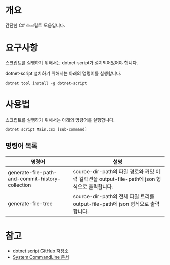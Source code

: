 # 개요

간단한 C# 스크립트 모음입니다.

# 요구사항

스크립트를 실행하기 위해서는 dotnet-script가 설치되어있어야 합니다.

dotnet-script 설치하기 위해서는 아래의 명령어를 실행합니다.

```
dotnet tool install -g dotnet-script
```

# 사용법

스크립트를 실행하기 위해서는 아래의 명령어를 실행합니다.

```
dotnet script Main.csx [sub-command]
```

## 명령어 목록

| 명령어                                           | 설명                                                                                          |
| ------------------------------------------------ | --------------------------------------------------------------------------------------------- |
| generate-file-path-and-commit-history-collection | source-dir-path의 파일 경로와 커밋 이력 컬렉션을 output-file-path에 json 형식으로 출력합니다. |
| generate-file-tree                               | source-dir-path의 전체 파일 트리를 output-file-path에 json 형식으로 출력합니다.               |

# 참고

- [dotnet script GitHub 저장소](https://github.com/dotnet-script/dotnet-script)
- [System.CommandLine 문서](https://learn.microsoft.com/ko-kr/dotnet/standard/commandline)
